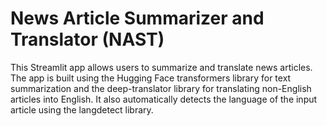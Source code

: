 # News Article Summarizer and Translator (NAST)
 This Streamlit app allows users to summarize and translate news articles. The app is built using the Hugging Face transformers library for text summarization and the deep-translator library for translating non-English articles into English. It also automatically detects the language of the input article using the langdetect library.

